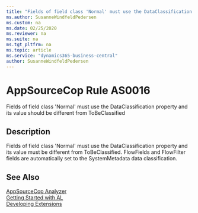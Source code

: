 ```yaml
---
title: "Fields of field class 'Normal' must use the DataClassification property and its value should be different from ToBeClassified"
ms.author: SusanneWindfeldPedersen
ms.custom: na
ms.date: 02/25/2020
ms.reviewer: na
ms.suite: na
ms.tgt_pltfrm: na
ms.topic: article
ms.service: "dynamics365-business-central"
author: SusanneWindfeldPedersen
---
```

[//]: # (START>DO_NOT_EDIT)
[//]: # (IMPORTANT:Do not edit any of the content between here and the END>DO_NOT_EDIT.)
[//]: # (Any modifications should be made in the .xml files in the ModernDev repo.)
# AppSourceCop Rule AS0016
Fields of field class 'Normal' must use the DataClassification property and its value should be different from ToBeClassified  

## Description
Fields of field class 'Normal' must use the DataClassification property and its value must be different from ToBeClassified. FlowFields and FlowFilter fields are automatically set to the SystemMetadata data classification.

[//]: # (IMPORTANT: END>DO_NOT_EDIT)
## See Also  
[AppSourceCop Analyzer](appsourcecop.md)  
[Getting Started with AL](../devenv-get-started.md)  
[Developing Extensions](../devenv-dev-overview.md)  